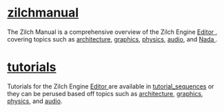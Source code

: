 
 # [zilchmanual](https://github.com/ZilchEngine/ZilchDocs/blob/master/zilch_editor_documentation/zilchmanual.md)
The Zilch Manual is a comprehensive overview of the Zilch Engine [ Editor ](https://github.com/ZilchEngine/ZilchDocs/blob/master/zilch_editor_documentation/zilchmanual/editor.md), covering topics such as [architecture](https://github.com/ZilchEngine/ZilchDocs/blob/master/zilch_editor_documentation/zilchmanual/architecture.md), [graphics](https://github.com/ZilchEngine/ZilchDocs/blob/master/zilch_editor_documentation/zilchmanual/graphics.md), [physics](https://github.com/ZilchEngine/ZilchDocs/blob/master/zilch_editor_documentation/zilchmanual/physics.md), [audio](https://github.com/ZilchEngine/ZilchDocs/blob/master/zilch_editor_documentation/zilchmanual/audio.md), and [ Nada ](https://github.com/ZilchEngine/ZilchDocs/blob/master/zilch_editor_documentation/zilchmanual/nada_in_zero.md).

 # [tutorials](https://github.com/ZilchEngine/ZilchDocs/blob/master/zilch_editor_documentation/tutorials.md)
Tutorials for the Zilch Engine [ Editor ](https://github.com/ZilchEngine/ZilchDocs/blob/master/zilch_editor_documentation/tutorials/editor.md) are available in [tutorial_sequences](https://github.com/ZilchEngine/ZilchDocs/blob/master/zilch_editor_documentation/tutorials/tutorial_sequences.md) or they can be perused based off topics such as [architecture](https://github.com/ZilchEngine/ZilchDocs/blob/master/zilch_editor_documentation/tutorials/architecture.md), [graphics](https://github.com/ZilchEngine/ZilchDocs/blob/master/zilch_editor_documentation/tutorials/graphics.md), [physics](https://github.com/ZilchEngine/ZilchDocs/blob/master/zilch_editor_documentation/tutorials/physics.md), and [audio](https://github.com/ZilchEngine/ZilchDocs/blob/master/zilch_editor_documentation/tutorials/audio.md). 

 